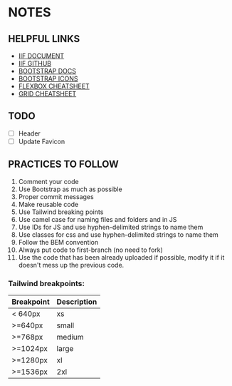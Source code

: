 # NOTES

## HELPFUL LINKS

- [IIF DOCUMENT](https://docs.google.com/document/d/16BxFgmgeOk2GjP4LAPQVNFk2GMKfgbZ4xqju3gua6pQ/edit?usp=sharing)
- [IIF GITHUB](https://github.com/iifnsut/website)
- [BOOTSTRAP DOCS](https://getbootstrap.com/docs/5.3/)
- [BOOTSTRAP ICONS](https://icons.getbootstrap.com/)
- [FLEXBOX CHEATSHEET](https://yoksel.github.io/flex-cheatsheet/)
- [GRID CHEATSHEET](https://yoksel.github.io/grid-cheatsheet/)

## TODO

- [ ] Header
- [ ] Update Favicon

## PRACTICES TO FOLLOW

1.  Comment your code
2.  Use Bootstrap as much as possible
3.  Proper commit messages
4.  Make reusable code
5.  Use Tailwind breaking points
6.  Use camel case for naming files and folders and in JS
7.  Use IDs for JS and use hyphen-delimited strings to name them
8.  Use classes for css and use hyphen-delimited strings to name them
9.  Follow the BEM convention
10. Always put code to first-branch (no need to fork)
11. Use the code that has been already uploaded if possible, modify it if it doesn't mess up the previous code.

### Tailwind breakpoints:

| Breakpoint | Description |
| ---------- | ----------- |
| < 640px    | xs          |
| >=640px    | small       |
| >=768px    | medium      |
| >=1024px   | large       |
| >=1280px   | xl          |
| >=1536px   | 2xl         |
